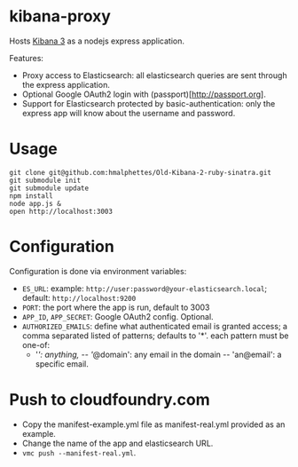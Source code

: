 kibana-proxy
============

Hosts [Kibana 3](http://three.kibana.org) as a nodejs express application.

Features:
- Proxy access to Elasticsearch: all elasticsearch queries are sent through the express application.
- Optional Google OAuth2 login with (passport)[http://passport.org].
- Support for Elasticsearch protected by basic-authentication: only the express app will know about the username and password.


Usage
=====

```
git clone git@github.com:hmalphettes/Old-Kibana-2-ruby-sinatra.git
git submodule init
git submodule update
npm install
node app.js &
open http://localhost:3003
```

Configuration
=============
Configuration is done via environment variables:
- `ES_URL`: example: `http://user:password@your-elasticsearch.local`; default: `http://localhost:9200`
- `PORT`: the port where the app is run, default to 3003
- `APP_ID`, `APP_SECRET`: Google OAuth2 config. Optional.
- `AUTHORIZED_EMAILS`: define what authenticated email is granted access; a comma separated listed of patterns; defaults to '*'. each pattern must be one-of:
    - '*': anything,
    -- '*@domain': any email in the domain
    -- 'an@email': a specific email.

Push to cloudfoundry.com
========================
- Copy the manifest-example.yml file as manifest-real.yml provided as an example.
- Change the name of the app and elasticsearch URL.
- `vmc push --manifest-real.yml`.
